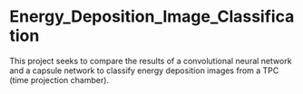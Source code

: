 # Energy_Deposition_Image_Classification
This project seeks to compare the results of a convolutional neural network and a capsule network to classify energy deposition images from a TPC (time projection chamber).

